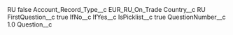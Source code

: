<?xml version="1.0" encoding="UTF-8"?>
<CustomMetadata xmlns="http://soap.sforce.com/2006/04/metadata" xmlns:xsi="http://www.w3.org/2001/XMLSchema-instance" xmlns:xsd="http://www.w3.org/2001/XMLSchema">
    <label>RU</label>
    <protected>false</protected>
    <values>
        <field>Account_Record_Type__c</field>
        <value xsi:type="xsd:string">EUR_RU_On_Trade</value>
    </values>
    <values>
        <field>Country__c</field>
        <value xsi:type="xsd:string">RU</value>
    </values>
    <values>
        <field>FirstQuestion__c</field>
        <value xsi:type="xsd:boolean">true</value>
    </values>
    <values>
        <field>IfNo__c</field>
        <value xsi:nil="true"/>
    </values>
    <values>
        <field>IfYes__c</field>
        <value xsi:nil="true"/>
    </values>
    <values>
        <field>IsPicklist__c</field>
        <value xsi:type="xsd:boolean">true</value>
    </values>
    <values>
        <field>QuestionNumber__c</field>
        <value xsi:type="xsd:double">1.0</value>
    </values>
    <values>
        <field>Question__c</field>
        <value xsi:nil="true"/>
    </values>
</CustomMetadata>
